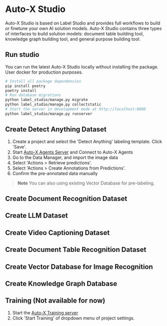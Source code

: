 # Auto-X Studio

Auto-X Studio is based on Label Studio and provides full workflows to build or finetune your own AI solution models.
Auto-X Studio contains three types of interfaces to build solution models: document table building tool, 
knowledge graph building tool, and general purpose building tool.


## Run studio

You can run the latest Auto-X Studio locally without installing the package. 
User docker for production purposes.

```bash
# Install all package dependencies
pip install poetry
poetry install
# Run database migrations
python label_studio/manage.py migrate
python label_studio/manage.py collectstatic
# Start the server in development mode at http://localhost:8080
python label_studio/manage.py runserver
```

## Create Detect Anything Dataset

1. Create a project and select the 'Detect Anything' labeling template. Click 'Save'.
2. Start [Auto-X Agents Server](../agents) and Connect to Auto-X Agents
3. Go to the Data Manager, and import the image data
4. Select 'Actions > Retrieve predictions'.
5. Select 'Actions > Create Annotations from Predictions'.
6. Confirm the pre-annotated data manually

> **Note** You can also using existing Vector Database for pre-labeling.

## Create Document Recognition Dataset

## Create LLM Dataset

## Create Video Captioning Dataset


## Create Document Table Recognition Dataset


## Create Vector Database for Image Recognition


## Create Knowledge Graph Database



## Training (Not available for now)

1. Start the [Auto-X Training server](https://github.com/HairongWu/Auto-X-Training-Server)
2. Click 'Start Training' of dropdown menu of project settings.

